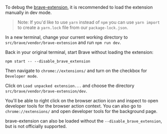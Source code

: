 To debug the [brave-extension](https://github.com/brave/brave-extension), it is recommended to load the extension manually in dev mode.

> Note: If you'd like to use `yarn` instead of `npm` you can use `yarn import` to create a `yarn.lock` file from our `package-lock.json`.

In a new terminal, change your current working directory to `src/brave/vendor/brave-extension` and run `npm run dev`.

Back in your original terminal, start Brave without loading the extension:

```
npm start -- --disable_brave_extension
```

Then navigate to `chrome://extensions/` and turn on the checkbox for `Developer mode`.

Click on `Load unpacked extension...` and choose the directory `src/brave/vendor/brave-extension/dev`.

You'll be able to right click on the browser action icon and inspect to open developer tools for the browser action context.  You can also go to `chrome://extensions/` and open developer tools for the background page.

brave-extension can also be loaded without the `--disable_brave_extension`, but is not officially supported.